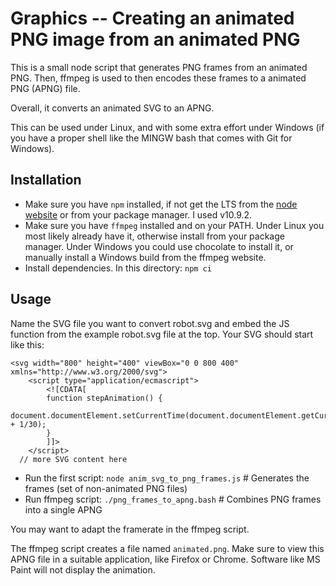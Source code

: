 # Graphics -- Creating an animated PNG image from an animated PNG

This is a small node script that generates PNG frames from an animated PNG. Then, ffmpeg is used to then encodes these frames to a animated PNG (APNG) file.

Overall, it converts an animated SVG to an APNG.

This can be used under Linux, and with some extra effort under Windows (if you have a proper shell like the MINGW bash that comes with Git for Windows).

## Installation

* Make sure you have `npm` installed, if not get the LTS from the [node website](https://nodejs.org/) or from your package manager. I used v10.9.2.
* Make sure you have `ffmpeg` installed and on your PATH. Under Linux you most likely already have it, otherwise install from your package manager. Under Windows you could use chocolate to install it, or manually install a Windows build from the ffmpeg website.
* Install dependencies. In this directory: ```npm ci```

## Usage

Name the SVG file you want to convert robot.svg and embed the JS function from the example robot.svg file at the top. Your SVG should start like this:

```
<svg width="800" height="400" viewBox="0 0 800 400" xmlns="http://www.w3.org/2000/svg">
    <script type="application/ecmascript">
        <![CDATA[
        function stepAnimation() {
            document.documentElement.setCurrentTime(document.documentElement.getCurrentTime() + 1/30);
        }
        ]]>
    </script>
  // more SVG content here
```

* Run the first script: ```node anim_svg_to_png_frames.js``` # Generates the frames (set of non-animated PNG files)
* Run ffmpeg script: ```./png_frames_to_apng.bash```         # Combines PNG frames into a single APNG

You may want to adapt the framerate in the ffmpeg script.

The ffmpeg script creates a file named `animated.png`. Make sure to view this APNG file in a suitable application, like Firefox or Chrome. Software like MS Paint will not display the animation.
